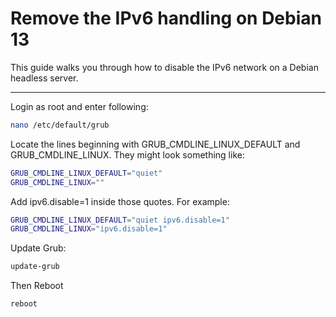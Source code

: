 # Remove the IPv6 handling on Debian 13

This guide walks you through how to disable the IPv6 network on a Debian headless server.

---

Login as root and enter following:

```bash
nano /etc/default/grub
```

Locate the lines beginning with GRUB_CMDLINE_LINUX_DEFAULT and GRUB_CMDLINE_LINUX. They might look something like:

```bash
GRUB_CMDLINE_LINUX_DEFAULT="quiet"
GRUB_CMDLINE_LINUX=""
```

Add ipv6.disable=1 inside those quotes. For example:

```bash
GRUB_CMDLINE_LINUX_DEFAULT="quiet ipv6.disable=1"
GRUB_CMDLINE_LINUX="ipv6.disable=1"
```

Update Grub:

```bash
update-grub
```

Then Reboot

```bash
reboot
```
